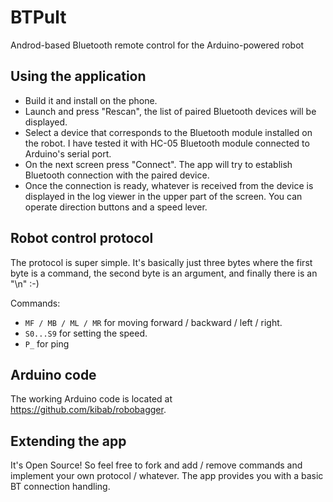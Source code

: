 # BTPult
Androd-based Bluetooth remote control for the Arduino-powered robot


## Using the application

 * Build it and install on the phone.
 * Launch and press "Rescan", the list of paired Bluetooth devices will be displayed.
 * Select a device that corresponds to the Bluetooth module installed on the robot. I have tested it with HC-05 Bluetooth module connected to Arduino's serial port.
 * On the next screen press "Connect". The app will try to establish Bluetooth connection with the paired device.
 * Once the connection is ready, whatever is received from the device is displayed in the log viewer in the upper part of the screen. You can operate direction buttons and a speed lever.
 
## Robot control protocol
The protocol is super simple. It's basically just three bytes where the first byte is a command, the second byte is an argument, and finally there is an "\n" :-)

Commands:
 * `MF / MB / ML / MR` for moving forward / backward / left / right.
 * `S0...S9` for setting the speed.
 * `P_` for ping
 
 ## Arduino code
 The working Arduino code is located at https://github.com/kibab/robobagger.
 
 ## Extending the app
 It's Open Source! So feel free to fork and add / remove commands and implement your own protocol / whatever. The app provides you with a basic BT connection handling.
